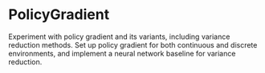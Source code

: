 # PolicyGradient

Experiment with policy gradient and its variants, including variance reduction methods. Set up policy gradient for both continuous
and discrete environments, and implement a neural network baseline for variance reduction.

